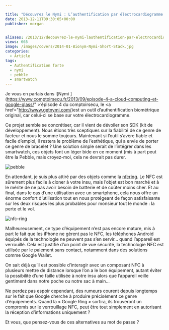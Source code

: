 ```yaml
---

title: "Découvrez le Nymi : L’authentification par électrocardiogramme !"
date: 2013-12-11T09:30:05+00:00
publisher: morgan


aliases: /2013/12/decouvrez-le-nymi-lauthentification-par-electrocardiogramme/
views: 665
image: /images/covers/2014-01-Bionym-Nymi-Short-Stack.jpg
categories:
  - Article
tags:
  - Authentification forte
  - nymi
  - pebble
  - smartwatch
---
```

Je vous en parlais dans l[Nymi ](https://www.comptoirsecu.fr/2013/09/episode-4-a-cloud-computing-et-google-glass/" >’épisode 4 du comptoirsecu</a>, le <a href="http://www.getnymi.com/)est un outil d’authentification biométrique original, car celui-ci se base sur votre électrocardiogramme.



Ce projet semble se concrétiser, car il vient de dévoiler son SDK (kit de développement). Nous étions très sceptiques sur la fiabilité de ce genre de facteur et nous le somme toujours. Maintenant si l’outil s’avère fiable et facile d’emploi, il restera le problème de l’esthétique, qui a envie de porter ce genre de bracelet ? Une solution simple serait de l’intégrer dans les smartwatch, ces objets font un léger bide en ce moment (mis à part peut être la Pebble, mais croyez-moi, cela ne devrait pas durer.

![pebble](/images/2014/01/photo-main.jpg)

En attendant, je suis plus attiré par des objets comme la [nfcring](http://nfcring.com). Le NFC est sûrement plus facile à cloner à votre insu, mais l’objet est bon marché et à le mérite de ne pas avoir besoin de batterie et de coûter moins cher. Et au final, dans le cas d’une utilisation avec un smartphone, cela nous offre un énorme confort d’utilisation tout en nous protégeant de façon satisfaisante sur les deux risques les plus probables pour monsieur tout le monde : la perte et le vol.

![nfc-ring](/images/2014/01/tn_1570_nfc-ring-swipe-1374680739.jpg)

Malheureusement, ce type d’équipement n’est pas encore mature, mis à part le fait que les iPhone ne gèrent pas le NFC, les téléphones Android équipés de la technologie ne peuvent pas s’en servir… quand l’appareil est verrouillé. Cela est justifié d’un point de vue sécurité, la technologie NFC est utilisée par le paiement sans contact, notamment dans des solutions comme Google Wallet.

On sait déjà qu’il est possible d’interagir avec un composant NFC à plusieurs mettre de distance lorsque l’on a le bon équipement, autant éviter la possibilité d’une faille utilisée à notre insu alors que l’appareil veille gentiment dans notre poche ou notre sac à main…

Ne perdez pas espoir cependant, des rumeurs courent depuis longtemps sur le fait que Google cherche à produire précisément ce genre d’équipements. Quand la « Google Ring » sortira, ils trouveront un compromis sur le verrouillage NFC, peut être tout simplement en autorisant la réception d’informations uniquement ?

Et vous, que pensez-vous de ces alternatives au mot de passe ?
